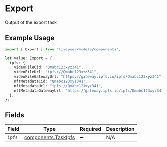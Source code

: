 # Export

Output of the export task

## Example Usage

```typescript
import { Export } from "livepeer/models/components";

let value: Export = {
  ipfs: {
    videoFileCid: "Qmabc123xyz341",
    videoFileUrl: "ipfs://Qmabc123xyz341",
    videoFileGatewayUrl: "https://gateway.ipfs.io/ipfs/Qmabc123xyz341",
    nftMetadataCid: "Qmabc123xyz341",
    nftMetadataUrl: "ipfs://Qmabc123xyz341",
    nftMetadataGatewayUrl: "https://gateway.ipfs.io/ipfs/Qmabc123xyz341",
  },
};
```

## Fields

| Field                                                      | Type                                                       | Required                                                   | Description                                                |
| ---------------------------------------------------------- | ---------------------------------------------------------- | ---------------------------------------------------------- | ---------------------------------------------------------- |
| `ipfs`                                                     | [components.TaskIpfs](../../models/components/taskipfs.md) | :heavy_minus_sign:                                         | N/A                                                        |